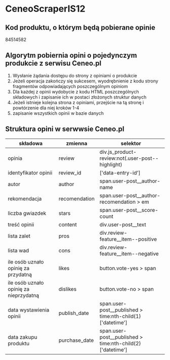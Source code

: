 # CeneoScraperIS12

## Kod produktu, o którym będą pobierane opinie
84514582

## Algorytm pobiernia opini o pojedynczym produkcie z serwisu Ceneo.pl
1. Wysłanie żądania dostępu do strony z opiniami o produkcie
2. Jeżeli operacja zakończy się sukcesem, wyodrębnienie z kodu strony fragmentów odpowiadających poszczególnym opiniom
3. Dla każdej z opinii wydobycie z kodu HTML poszczególnych składowych i zapisanie ich w postaci złożonych struktur danych
4. Jeżeli istnieje kolejna strona z opiniami, przejście na tą stronę i powtórzenie dla niej kroków 1-4
5. zapisanie wszystkich opinii w bazie danych

## Struktura opini w serwwsie Ceneo.pl
|składowa|zmienna|selektor|
|--------|-------|--------|
|opinia|review|div.js_product-review:not(.user-post--highlight)|
|identyfikator opinii|review_id|['data-entry-id']|
|autor|author|span.user-post__author-name|
|rekomendacja|recomendation|span.user-post__author-recomendation > em|
|liczba gwiazdek|stars|span.user-post__score-count|
|treść opinii|content|div.user-post__text|
|lista zalet|pros|div.review-feature__item--positive|
|lista wad|cons|div.review-feature__item--negative|
|ile osób uznało opinię za przydatną|likes|button.vote-yes > span|
|ile osób uznało opinię za nieprzydatną|dislikes|button.vote-no > span|
|data wystawienia opinii|publish_date|span.user-post__published > time:nth-child(1)['datetime']|
|data zakupu produktu|purchase_date|span.user-post__published > time:nth-child(2)['datetime']|
